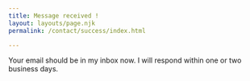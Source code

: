 ```yaml
---
title: Message received !
layout: layouts/page.njk
permalink: /contact/success/index.html

---
```


Your email should be in my inbox now.
I will respond within one or two business days.
